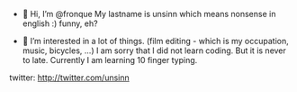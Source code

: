 - 👋 Hi, I’m @fronque
My lastname is unsinn which means nonsense in english :) funny, eh?

- 👀 I’m interested in a lot of things.
(film editing - which is my occupation, music, bicycles, ...) 
I am sorry that I did not learn coding. But it is never to late. Currently I am learning 10 finger typing.

twitter: http://twitter.com/unsinn

<!---
fronque/fronque is a ✨ special ✨ repository because its `README.md` (this file) appears on your GitHub profile.
You can click the Preview link to take a look at your changes.
--->

